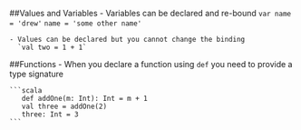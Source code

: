 ##Values and Variables
    - Variables can be declared and re-bound
      `var name = 'drew'`
      `name = 'some other name'`

    - Values can be declared but you cannot change the binding
      `val two = 1 + 1`

##Functions
    - When you declare a function using `def` you need to provide a type signature
    
    ```scala
       def addOne(m: Int): Int = m + 1
       val three = addOne(2)
       three: Int = 3
    ```

